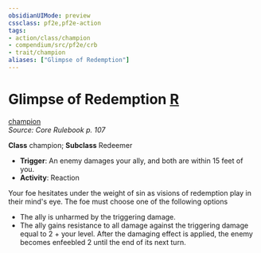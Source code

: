 ```yaml
---
obsidianUIMode: preview
cssclass: pf2e,pf2e-action
tags:
- action/class/champion
- compendium/src/pf2e/crb
- trait/champion
aliases: ["Glimpse of Redemption"]
---
```

# Glimpse of Redemption [R](chapter-9-playing-the-game.md#Actions "Reaction")
[champion](Reference/Rules/Traits/champion.md "Champion Class Trait")  
*Source: Core Rulebook p. 107*  

**Class** champion; **Subclass** Redeemer
- **Trigger**: An enemy damages your ally, and both are within 15 feet of you.
- **Activity**: Reaction

Your foe hesitates under the weight of sin as visions of redemption play in their mind's eye. The foe must choose one of the following options

- The ally is unharmed by the triggering damage.
- The ally gains resistance to all damage against the triggering damage equal to 2 + your level. After the damaging effect is applied, the enemy becomes enfeebled 2 until the end of its next turn.